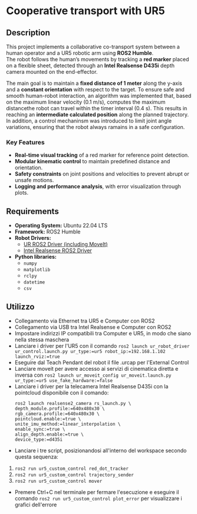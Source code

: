 # Cooperative transport with UR5
## Description
This project implements a collaborative co-transport system between a human operator and a UR5 robotic arm using **ROS2 Humble**.  
The robot follows the human’s movements by tracking a **red marker** placed on a flexible sheet, detected through an **Intel Realsense D435i** depth camera mounted on the end-effector.  

The main goal is to maintain a **fixed distance of 1 meter** along the y-axis and a **constant orientation** with respect to the target. To ensure safe and smooth human-robot interaction, an algorithm was implemented that, based on the maximum linear velocity (0.1 m/s), computes the maximum distancethe robot can travel within the timer interval (0.4 s). This results in reaching an **intermediate calculated position** along the planned trajectory. In addition, a control mechaninsm was introduced to limit joint angle variations, ensuring that the robot always ramains in a safe configuration.
### Key Features
- **Real-time visual tracking** of a red marker for reference point detection.  
- **Modular kinematic control** to maintain predefined distance and orientation.  
- **Safety constraints** on joint positions and velocities to prevent abrupt or unsafe motions.  
- **Logging and performance analysis**, with error visualization through plots.

## Requirements
- **Operating System:** Ubuntu 22.04 LTS  
- **Framework:** ROS2 Humble  
- **Robot Drivers:**  
  - [UR ROS2 Driver (including MoveIt)](https://github.com/UniversalRobots/Universal_Robots_ROS2_Driver/tree/humble)  
  - [Intel Realsense ROS2 Driver](https://github.com/IntelRealSense/realsense-ros)
- **Python libraries:**  
  - `numpy`  
  - `matplotlib`  
  - `rclpy`  
  - `datetime`  
  - `csv`
## Utilizzo
- Collegamento via Ethernet tra UR5 e Computer con ROS2
- Collegamento via USB tra Intel Realsense e Computer con ROS2
- Impostare indirizzi IP compatibili tra Computer e UR5, in modo che siano nella stessa maschera
- Lanciare i driver per l'UR5 con il comando `ros2 launch ur_robot_driver ur_control.launch.py ur_type:=ur5 robot_ip:=192.168.1.102 launch_rviz:=true`
- Eseguire dal Teach Pendant del robot il file .urcap per l'External Control
- Lanciare moveit per avere accesso ai servizi di cinematica diretta e inversa con 
`ros2 launch ur_moveit_config ur_moveit.launch.py ur_type:=ur5 use_fake_hardware:=false`
- Lanciare i driver per la telecamera Intel Realsense D435i con la pointcloud disponibile con il comando:  
    ```
    ros2 launch realsense2_camera rs_launch.py \
    depth_module.profile:=640x480x30 \
    rgb_camera.profile:=640x480x30 \
    pointcloud.enable:=true \
    unite_imu_method:=linear_interpolation \
    enable_sync:=true \
    align_depth.enable:=true \
    device_type:=d435i
- Lanciare i tre script, posizionandosi all'interno del workspace secondo questa sequenza:  
1. `ros2 run ur5_custom_control red_dot_tracker`
2. `ros2 run ur5_custom_control trajectory_sender`
3. `ros2 run ur5_custom_control mover`
- Premere Ctrl+C nel terminale per fermare l'esecuzione e eseguire il comando `ros2 run ur5_custom_control plot_error` per visualizzare i grafici dell'errore

